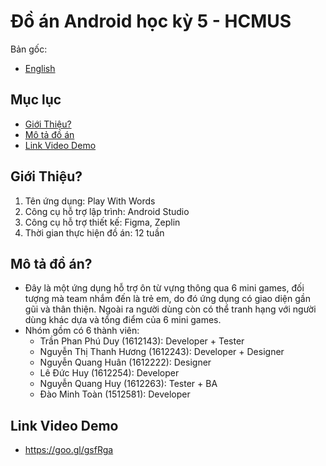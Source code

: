 # Đồ án Android học kỳ 5 - HCMUS

Bản gốc:
* [English](/README.md)

## Mục lục

- [Giới Thiệu?](#gioi-thieu)
- [Mô tả đồ án](#mo-ta-do-an)
- [Link Video Demo](#link-video-demo)

## Giới Thiệu?
1. Tên ứng dụng: Play With Words
2. Công cụ hỗ trợ lập trình: Android Studio
3. Công cụ hỗ trợ thiết kế: Figma, Zeplin
4. Thời gian thực hiện đồ án: 12 tuần
## Mô tả đồ án?
* Đây là một ứng dụng hỗ trợ ôn từ vựng thông qua 6 mini games, đối tượng mà team nhắm đến là trẻ em, do đó ứng dụng có giao diện gần gũi và thân thiện. Ngoài ra người dùng còn có thể tranh hạng với người dùng khác dựa và tổng điểm của 6 mini games.
* Nhóm gồm có 6 thành viên:
  * Trần Phan Phú Duy (1612143): Developer + Tester
  * Nguyễn Thị Thanh Hương (1612243): Developer  + Designer
  * Nguyễn Quang Huân (1612222): Designer
  * Lê Đức Huy (1612254): Developer
  * Nguyễn Quang Huy (1612263): Tester + BA
  * Đào Minh Toàn (1512581): Developer
## Link Video Demo
* https://goo.gl/gsfRga

